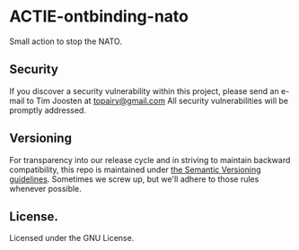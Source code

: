# ACTIE-ontbinding-nato

Small action to stop the NATO. 

## Security
If you discover a security vulnerability within this project, 
please send an e-mail to Tim Joosten at topairy@gmail.com 
All security vulnerabilities will be promptly addressed.

## Versioning

For transparency into our release cycle and in striving to maintain backward compatibility, this repo is maintained under [the Semantic Versioning guidelines](http://semver.org/). Sometimes we screw up, but we'll adhere to those rules whenever possible.

## License. 
Licensed under the GNU License. 
